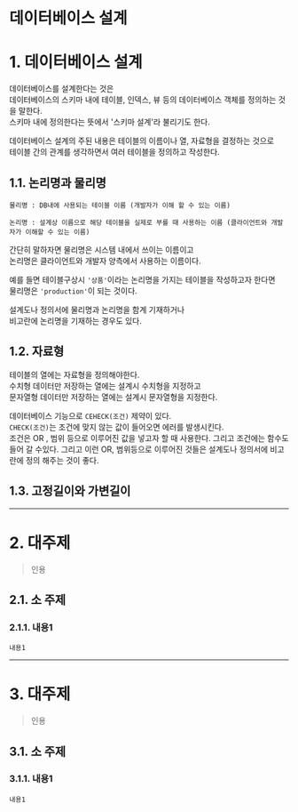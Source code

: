 데이터베이스 설계
=======================
# 1. 데이터베이스 설계  
데이터베이스를 설계한다는 것은    
데이터베이스의 스키마 내에 테이블, 인덱스, 뷰 등의 데이터베이스 객체를 정의하는 것을 말한다.    
스키마 내에 정의한다는 뜻에서 '스키마 설계'라 불리기도 한다.  
    
데이터베이스 설계의 주된 내용은 테이블의 이름이나 열, 자료형을 결정하는 것으로  
테이블 간의 관계를 생각하면서 여러 테이블을 정의하고 작성한다.  
## 1.1. 논리명과 물리명
```
물리명 : DB내에 사용되는 테이블 이름 (개발자가 이해 할 수 있는 이름)
```
```
논리명 : 설계상 이름으로 해당 테이블을 실제로 부를 때 사용하는 이름 (클라이언트와 개발자가 이해할 수 있는 이름)
```
간단히 말하자면 물리명은 시스템 내에서 쓰이는 이름이고    
논리명은 클라이언트와 개발자 양측에서 사용하는 이름이다.    
     
예를 들면 테이블구상시 ```'상품'```이라는 논리명을 가지는 테이블을 작성하고자 한다면     
물리명은 ```'production'```이 되는 것이다.    
  
설계도나 정의서에 물리명과 논리명을 함계 기재하거나  
비고란에 논리명을 기재하는 경우도 있다.  
  
## 1.2. 자료형
테이블의 열에는 자료형을 정의해야한다.    
수치형 데이터만 저장하는 열에는 설계시 수치형을 지정하고  
문자열형 데이터만 저장하는 열에는 설계시 문자열형을 지정한다.    

데이터베이스 기능으로 ```CEHECK(조건)``` 제약이 있다.  
```CHECK(조건)```는 조건에 맞지 않는 값이 들어오면 에러를 발생시킨다.  
조건은 OR , 범위 등으로 이루어진 값을 넣고자 할 때 사용한다. 그리고 조건에는 함수도 들어 갈 수있다.
그리고 이런 OR, 범위등으로 이루어진 것들은 설계도나 정의서에 비고란에 정의 해주는 것이 좋다.  
    
## 1.3. 고정길이와 가변길이


***
# 2. 대주제
> 인용
## 2.1. 소 주제
### 2.1.1. 내용1
```
내용1
```   

***
# 3. 대주제
> 인용
## 3.1. 소 주제
### 3.1.1. 내용1
```
내용1
```
